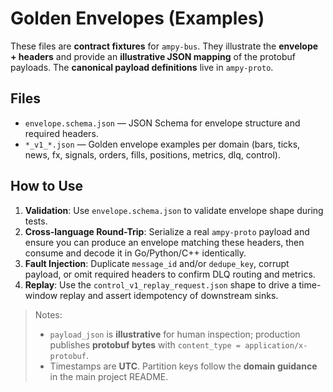 # Golden Envelopes (Examples)

These files are **contract fixtures** for `ampy-bus`. They illustrate the **envelope + headers** and provide an **illustrative JSON mapping** of the protobuf payloads. The **canonical payload definitions** live in `ampy-proto`.

## Files
- `envelope.schema.json` — JSON Schema for envelope structure and required headers.
- `*_v1_*.json` — Golden envelope examples per domain (bars, ticks, news, fx, signals, orders, fills, positions, metrics, dlq, control).

## How to Use
1. **Validation**: Use `envelope.schema.json` to validate envelope shape during tests.
2. **Cross-language Round-Trip**: Serialize a real `ampy-proto` payload and ensure you can produce an envelope matching these headers, then consume and decode it in Go/Python/C++ identically.
3. **Fault Injection**: Duplicate `message_id` and/or `dedupe_key`, corrupt payload, or omit required headers to confirm DLQ routing and metrics.
4. **Replay**: Use the `control_v1_replay_request.json` shape to drive a time-window replay and assert idempotency of downstream sinks.

> Notes:
> - `payload_json` is **illustrative** for human inspection; production publishes **protobuf bytes** with `content_type = application/x-protobuf`.
> - Timestamps are **UTC**. Partition keys follow the **domain guidance** in the main project README.
